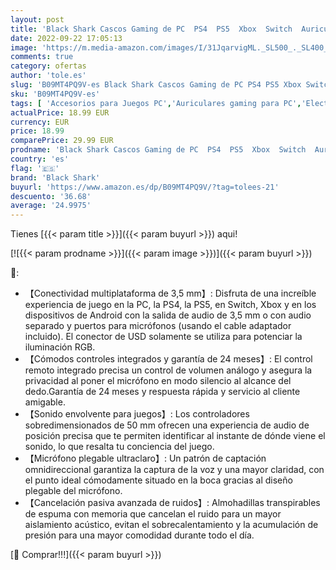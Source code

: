 ```yaml
---
layout: post
title: 'Black Shark Cascos Gaming de PC  PS4  PS5  Xbox  Switch  Auriculares Gaming con Micrófono Plegable Ultraclaro  Controladores Dinámicos de 50mm  Almohadillas para Aislar el Ruido  Controles en Línea'
date: 2022-09-22 17:05:13
image: 'https://m.media-amazon.com/images/I/31JqarvigML._SL500_._SL400_.jpg'
comments: true
category: ofertas
author: 'tole.es'
slug: 'B09MT4PQ9V-es Black Shark Cascos Gaming de PC PS4 PS5 Xbox Switch...'
sku: 'B09MT4PQ9V-es'
tags: [ 'Accesorios para Juegos PC','Auriculares gaming para PC','Electrónica','Juegos y Accesorios para PC','Videojuegos','black shark','ps4','ps5','xbox','🇪🇸', ]
actualPrice: 18.99 EUR
currency: EUR
price: 18.99
comparePrice: 29.99 EUR
prodname: 'Black Shark Cascos Gaming de PC  PS4  PS5  Xbox  Switch  Auriculares Gaming con Micrófono Plegable Ultraclaro  Controladores Dinámicos de 50mm  Almohadillas para Aislar el Ruido  Controles en Línea'
country: 'es'
flag: '🇪🇸'
brand: 'Black Shark'
buyurl: 'https://www.amazon.es/dp/B09MT4PQ9V/?tag=tolees-21'
descuento: '36.68'
average: '24.9975'
---
```


Tienes [{{< param title >}}]({{< param buyurl >}}) aqui!

[![{{< param prodname >}}]({{< param image >}})]({{< param buyurl >}})

🔎:

- 【Conectividad multiplataforma de 3,5 mm】: Disfruta de una increíble experiencia de juego en la PC, la PS4, la PS5, en Switch, Xbox y en los dispositivos de Android con la salida de audio de 3,5 mm o con audio separado y puertos para micrófonos (usando el cable adaptador incluido). El conector de USD solamente se utiliza para potenciar la iluminación RGB.
- 【Cómodos controles integrados y garantía de 24 meses】: El control remoto integrado precisa un control de volumen análogo y asegura la privacidad al poner el micrófono en modo silencio al alcance del dedo.Garantía de 24 meses y respuesta rápida y servicio al cliente amigable.
- 【Sonido envolvente para juegos】: Los controladores sobredimensionados de 50 mm ofrecen una experiencia de audio de posición precisa que te permiten identificar al instante de dónde viene el sonido, lo que resalta tu conciencia del juego.
- 【Micrófono plegable ultraclaro】: Un patrón de captación omnidireccional garantiza la captura de la voz y una mayor claridad, con el punto ideal cómodamente situado en la boca gracias al diseño plegable del micrófono.
- 【Cancelación pasiva avanzada de ruidos】: Almohadillas transpirables de espuma con memoria que cancelan el ruido para un mayor aislamiento acústico, evitan el sobrecalentamiento y la acumulación de presión para una mayor comodidad durante todo el día.

[🛒 Comprar!!!]({{< param buyurl >}})
